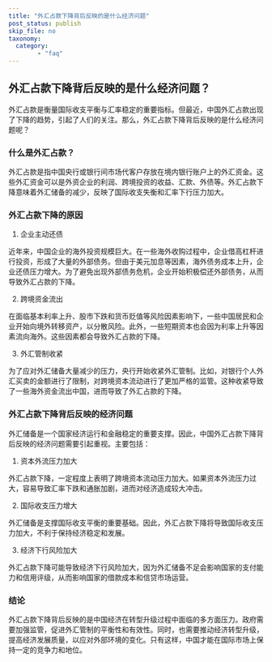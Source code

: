 ```yaml
---
title: "外汇占款下降背后反映的是什么经济问题"
post_status: publish
skip_file: no
taxonomy:
  category:
        - "faq"
---
```


## 外汇占款下降背后反映的是什么经济问题？

外汇占款是衡量国际收支平衡与汇率稳定的重要指标。但最近，中国外汇占款出现了下降的趋势，引起了人们的关注。那么，外汇占款下降背后反映的是什么经济问题呢？

### 什么是外汇占款？

外汇占款是指中国央行或银行间市场代客户存放在境内银行账户上的外汇资金。这些外汇资金可以是外资企业的利润、跨境投资的收益、汇款、外债等。外汇占款下降意味着外汇储备的减少，反映了国际收支失衡和汇率下行压力加大。

### 外汇占款下降的原因

1. 企业主动还债

近年来，中国企业的海外投资规模巨大。在一些海外收购过程中，企业借高杠杆进行投资，形成了大量的外部债务。但由于美元加息等因素，海外债务成本上升，企业还债压力增大。为了避免出现外部债务危机，企业开始积极偿还外部债务，从而导致外汇占款的下降。

2. 跨境资金流出

在面临基本利率上升、股市下跌和货币贬值等风险因素影响下，一些中国居民和企业开始向境外转移资产，以分散风险。此外，一些短期资本也会因为利率上升等因素流向海外。这些因素都会导致外汇占款的下降。

3. 外汇管制收紧

为了应对外汇储备大量减少的压力，央行开始收紧外汇管制。比如，对银行个人外汇买卖的金额进行了限制，对跨境资本流动进行了更加严格的监管。这种收紧导致了一些海外资金流出中国，进而导致了外汇占款的下降。

### 外汇占款下降背后反映的经济问题

外汇储备是一个国家经济运行和金融稳定的重要支撑。因此，中国外汇占款下降背后反映的经济问题需要引起重视。主要包括：

1. 资本外流压力加大

外汇占款下降，一定程度上表明了跨境资本流动压力加大。如果资本外流压力过大，容易导致汇率下跌和通胀加剧，进而对经济造成较大冲击。

2. 国际收支压力增大

外汇储备是支撑国际收支平衡的重要基础。因此，外汇占款下降将导致国际收支压力加大，不利于保持经济稳定和发展。

3. 经济下行风险加大

外汇占款下降可能导致经济下行风险加大，因为外汇储备不足会影响国家的支付能力和信用评级，从而影响国家的借款成本和信贷市场运营。

### 结论

外汇占款下降背后反映的是中国经济在转型升级过程中面临的多方面压力。政府需要加强监管，促进外汇管制的平衡性和有效性。同时，也需要推动经济转型升级，提高经济发展质量，以应对外部环境的变化。只有这样，中国才能在国际市场上保持一定的竞争力和地位。
